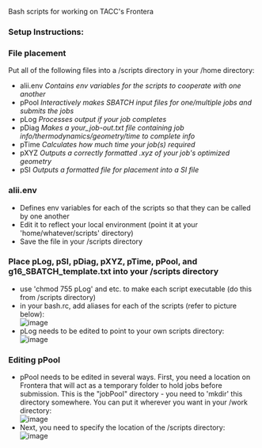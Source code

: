 Bash scripts for working on TACC's Frontera  

### Setup Instructions:

### File placement  
Put all of the following files into a /scripts directory in your /home directory:  
- alii.env   *Contains env variables for the scripts to cooperate with one another*
- pPool   *Interactively makes SBATCH input files for one/multiple jobs and submits the jobs*
- pLog   *Processes output if your job completes*
- pDiag   *Makes a your_job-out.txt file containing job info/thermodynamics/geometry/time to complete info*
- pTime   *Calculates how much time your job(s) required*
- pXYZ   *Outputs a correctly formatted .xyz of your job's optimized geometry*
- pSI   *Outputs a formatted file for placement into a SI file*  


### alii.env  
- Defines env variables for each of the scripts so that they can be called by one another
- Edit it to reflect your local environment (point it at your 'home/whatever/scripts' directory)  
- Save the file in your /scripts directory  


### Place pLog, pSI, pDiag, pXYZ, pTime, pPool, and g16_SBATCH_template.txt into your /scripts directory  
- use 'chmod 755 pLog' and etc. to make each script executable (do this from /scripts directory)
- in your bash.rc, add aliases for each of the scripts (refer to picture below):  
![image](https://user-images.githubusercontent.com/49004818/189980680-a39a7978-58f5-4d42-9376-e82f8b518a68.png)  
- pLog needs to be edited to point to your own scripts directory:  
![image](https://user-images.githubusercontent.com/49004818/189981362-d4d2f905-81a8-4c95-991e-788d8345df49.png)  

### Editing pPool  
- pPool needs to be edited in several ways. First, you need a location on Frontera that will act as a temporary folder to hold jobs before submission. This is the "jobPool" directory - you need to 'mkdir' this directory somewhere. You can put it wherever you want in your /work directory:  
 ![image](https://user-images.githubusercontent.com/49004818/189989742-86eeaae5-48f1-4518-af89-0e3ce2116259.png)  
- Next, you need to specify the location of the /scripts directory:  
![image](https://user-images.githubusercontent.com/49004818/189989813-9686a455-d5c0-4a77-b37e-2e9d05433026.png)





